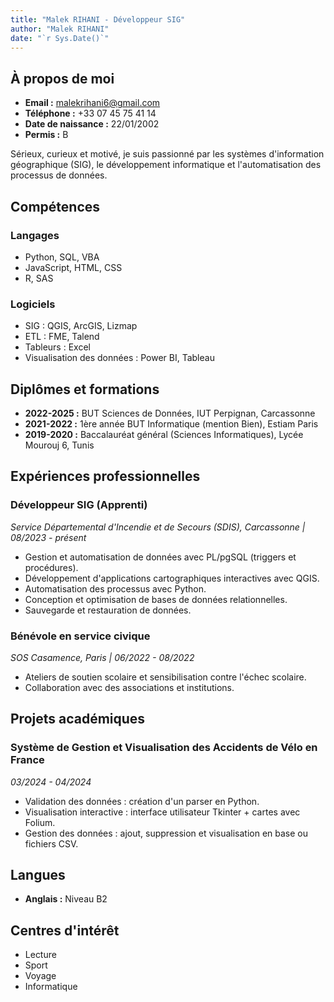 ```yaml
---
title: "Malek RIHANI - Développeur SIG"
author: "Malek RIHANI"
date: "`r Sys.Date()`"
---
```


## À propos de moi

- **Email :** [malekrihani6@gmail.com](mailto:malekrihani6@gmail.com)  
- **Téléphone :** +33 07 45 75 41 14  
- **Date de naissance :** 22/01/2002  
- **Permis :** B  

Sérieux, curieux et motivé, je suis passionné par les systèmes d'information géographique (SIG), le développement informatique et l'automatisation des processus de données.

## Compétences

### Langages
- Python, SQL, VBA
- JavaScript, HTML, CSS
- R, SAS

### Logiciels
- SIG : QGIS, ArcGIS, Lizmap
- ETL : FME, Talend
- Tableurs : Excel
- Visualisation des données : Power BI, Tableau

## Diplômes et formations

- **2022-2025 :** BUT Sciences de Données, IUT Perpignan, Carcassonne  
- **2021-2022 :** 1ère année BUT Informatique (mention Bien), Estiam Paris  
- **2019-2020 :** Baccalauréat général (Sciences Informatiques), Lycée Mourouj 6, Tunis  

## Expériences professionnelles

### Développeur SIG (Apprenti)  
*Service Départemental d'Incendie et de Secours (SDIS), Carcassonne | 08/2023 - présent*

- Gestion et automatisation de données avec PL/pgSQL (triggers et procédures).
- Développement d'applications cartographiques interactives avec QGIS.
- Automatisation des processus avec Python.
- Conception et optimisation de bases de données relationnelles.
- Sauvegarde et restauration de données.

### Bénévole en service civique  
*SOS Casamence, Paris | 06/2022 - 08/2022*

- Ateliers de soutien scolaire et sensibilisation contre l'échec scolaire.
- Collaboration avec des associations et institutions.

## Projets académiques

### Système de Gestion et Visualisation des Accidents de Vélo en France  
*03/2024 - 04/2024*

- Validation des données : création d'un parser en Python.
- Visualisation interactive : interface utilisateur Tkinter + cartes avec Folium.
- Gestion des données : ajout, suppression et visualisation en base ou fichiers CSV.

## Langues

- **Anglais :** Niveau B2

## Centres d'intérêt

- Lecture
- Sport
- Voyage
- Informatique
